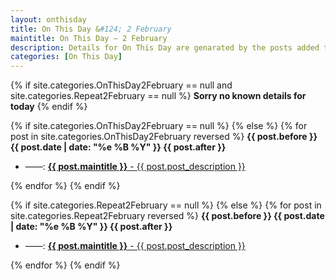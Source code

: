 ```yaml
---
layout: onthisday
title: On This Day &#124; 2 February
maintitle: On This Day — 2 February
description: Details for On This Day are genarated by the posts added to the website so the content is subject to changes/updates over time.
categories: [On This Day]
---
```


{% if site.categories.OnThisDay2February == null and site.categories.Repeat2February == null %}
<strong>Sorry no known details for today</strong>
{% endif %}

{% if site.categories.OnThisDay2February == null %}
{% else %}
{% for post in site.categories.OnThisDay2February reversed %}
<strong>{{ post.before }} {{ post.date | date: "%e %B %Y" }} {{ post.after }}</strong>
<ul>
<li> ——: <a href="{{ post.url }}"><strong>{{ post.maintitle }}</strong> - {{ post.post_description }}</a></li>
</ul>
{% endfor %}
{% endif %}

{% if site.categories.Repeat2February == null %}
{% else %}
{% for post in site.categories.Repeat2February reversed %}
<strong>{{ post.before }} {{ post.date | date: "%e %B %Y" }} {{ post.after }}</strong>
<ul>
<li> ——: <a href="{{ post.url }}"><strong>{{ post.maintitle }}</strong> - {{ post.post_description }}</a></li>
</ul>
{% endfor %}
{% endif %}
